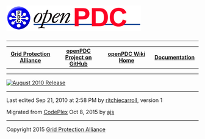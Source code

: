 

<html lang="en" xmlns="http://www.w3.org/1999/xhtml">

<head>

<meta charset="utf-8" />

<title>August 2010 version 1.2 Release Features</title>



<!--HtmlToGmd.Head-->



<!--/HtmlToGmd.Head-->

</head>

<body>

<h1><a href="https://github.com/GridProtectionAlliance/openPDC/blob/master/Source/Documentation/wiki/openPDC_Home.md"><img src="https://github.com/GridProtectionAlliance/openPDC/blob/master/Source/Documentation/wiki/openPDC_Logo.png" alt="The Open Source Phasor Data Concentrator" /></a></h1>

<hr />

<!--HtmlToGmd.Body-->

<div id="NavigationMenu">

<table style="width: 100%; border-collapse: collapse; border: 0px solid gray;">

<tr>

<td style="width: 25%; text-align:center;"><b><a href="http://www.gridprotectionalliance.org">Grid Protection Alliance</a></b></td>

<td style="width: 25%; text-align:center;"><b><a href="https://github.com/GridProtectionAlliance/openPDC">openPDC Project on GitHub</a></b></td>

<td style="width: 25%; text-align:center;"><b><a href="https://github.com/GridProtectionAlliance/openPDC/blob/master/Documentation/wiki/openPDC_Home.md">openPDC Wiki Home</a></b></td>

<td style="width: 25%; text-align:center;"><b><a href="https://github.com/GridProtectionAlliance/openPDC/blob/master/Documentation/wiki/openPDC_Documentation_Home.md">Documentation</a></b></td>

</tr>

</table>

</div>

<hr />

<!--/HtmlToGmd.Body-->



<div class="WikiContent">

<div class="wikidoc">

<p><a title="openPDC August 2010 Release" href="https://github.com/GridProtectionAlliance/openPDC/blob/master/Source/Documentation/wiki/openPDC_v1.1_Release_48468.md"><img title="August 2010 Release" border="0" alt="August 2010 Release" src="https://github.com/GridProtectionAlliance/openPDC/blob/master/Source/Documentation/wiki/August_2010_version_1_2_release_Features.files/August2010Release_3.png" width="806" height="1039" style="border-bottom:0px; border-left:0px; display:inline; border-top:0px; border-right:0px"></a></p>

</div>

</div>

<div id="footer">

<hr />

Last edited <span class="smartDate" title="9/21/2010 2:58:31 PM" LocalTimeTicks="1285106311">Sep 21, 2010 at 2:58 PM</span> by <a id="wikiEditByLink" href="http://www.codeplex.com/site/users/view/ritchiecarroll.htm">ritchiecarroll</a>, version 1<br />

Migrated from <a href="http://openpdc.codeplex.com/wikipage?title=August 2010 version 1.2 Release Features">CodePlex</a> Oct 8, 2015 by <a href="https://github.com/GridProtectionAlliance/openPDC/blob/master/Source/Documentation/wiki/Contributors/ajstadlin.md">ajs</a>

</div>



<!--HtmlToGmd.Foot-->

<div id="copyright">

<hr />

Copyright 2015 <a href="http://www.gridprotectionoalliance.org">Grid Protection Alliance</a>

</div>

<!--/HtmlToGmd.Foot-->

</body>

</html>


